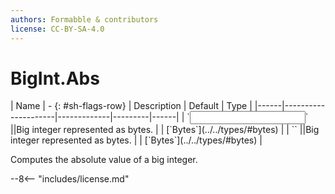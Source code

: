 ```yaml
---
authors: Formabble & contributors
license: CC-BY-SA-4.0
---
```



# BigInt.Abs

<div class="sh-parameters" markdown="1">
| Name | - {: #sh-flags-row} | Description | Default | Type |
|------|---------------------|-------------|---------|------|
| `<input>` ||Big integer represented as bytes. | | [`Bytes`](../../types/#bytes) |
| `<output>` ||Big integer represented as bytes. | | [`Bytes`](../../types/#bytes) |

</div>

Computes the absolute value of a big integer.

--8<-- "includes/license.md"

